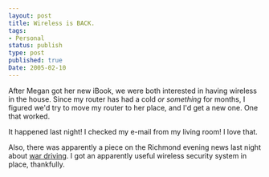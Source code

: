 ```yaml
---
layout: post
title: Wireless is BACK.
tags:
- Personal
status: publish
type: post
published: true
Date: 2005-02-10
---
```

After Megan got her new iBook, we were both interested in having wireless in the house.  Since my router has had a cold _or something_ for months, I figured we'd try to move my router to her place, and I'd get a new one.  One that worked.

It happened last night!  I checked my e-mail from my living room!  I love that.

Also, there was apparently a piece on the Richmond evening news last night about [war driving](http://en.wikipedia.org/wiki/Wardriving).  I got an apparently useful wireless security system in place, thankfully.

